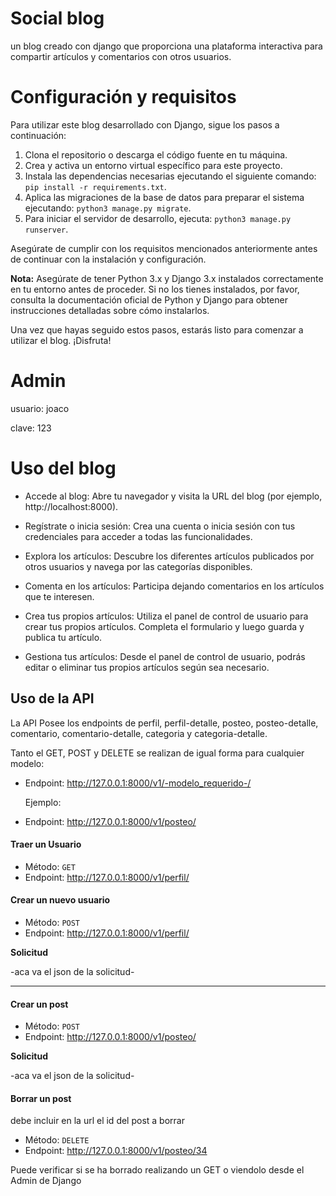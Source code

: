 # Social blog
un blog creado con django que proporciona una plataforma interactiva para compartir artículos y comentarios con otros usuarios.

# Configuración y requisitos

Para utilizar este blog desarrollado con Django, sigue los pasos a continuación:

1. Clona el repositorio o descarga el código fuente en tu máquina.
2. Crea y activa un entorno virtual específico para este proyecto.
3. Instala las dependencias necesarias ejecutando el siguiente comando: `pip install -r requirements.txt`.
4. Aplica las migraciones de la base de datos para preparar el sistema ejecutando: `python3 manage.py migrate`.
5. Para iniciar el servidor de desarrollo, ejecuta: `python3 manage.py runserver`.

Asegúrate de cumplir con los requisitos mencionados anteriormente antes de continuar con la instalación y configuración.

**Nota:** Asegúrate de tener Python 3.x y Django 3.x instalados correctamente en tu entorno antes de proceder. Si no los tienes instalados, por favor, consulta la documentación oficial de Python y Django para obtener instrucciones detalladas sobre cómo instalarlos.

Una vez que hayas seguido estos pasos, estarás listo para comenzar a utilizar el blog. ¡Disfruta!

# Admin 
usuario: joaco

clave: 123

# Uso del blog 

- Accede al blog: Abre tu navegador y visita la URL del blog (por ejemplo, http://localhost:8000).
  
- Regístrate o inicia sesión: Crea una cuenta o inicia sesión con tus credenciales para acceder a todas las funcionalidades.
  
- Explora los artículos: Descubre los diferentes artículos publicados por otros usuarios y navega por las categorías disponibles.
  
- Comenta en los artículos: Participa dejando comentarios en los artículos que te interesen.
  
- Crea tus propios artículos: Utiliza el panel de control de usuario para crear tus propios artículos. Completa el formulario  y luego guarda y publica tu artículo.
  
- Gestiona tus artículos: Desde el panel de control de usuario, podrás editar o eliminar tus propios artículos según sea necesario.

## Uso de la API

La API Posee los endpoints de perfil, perfil-detalle, posteo, posteo-detalle, comentario, comentario-detalle, categoria y categoria-detalle.

Tanto el GET, POST y DELETE se realizan de igual forma para cualquier modelo:

  - Endpoint: http://127.0.0.1:8000/v1/-modelo_requerido-/
 
    Ejemplo:

  - Endpoint: http://127.0.0.1:8000/v1/posteo/
 
#### Traer un Usuario

- Método: `GET`
- Endpoint: http://127.0.0.1:8000/v1/perfil/

#### Crear un nuevo usuario

- Método: `POST`
- Endpoint: http://127.0.0.1:8000/v1/perfil/

**Solicitud**

-aca va el json de la solicitud-

---------------------------------------------------------------------------------

#### Crear un post

- Método: `POST`
- Endpoint: http://127.0.0.1:8000/v1/posteo/

**Solicitud**

-aca va el json de la solicitud-



#### Borrar un post

debe incluir en la url el id del post a borrar

- Método: `DELETE`
- Endpoint: http://127.0.0.1:8000/v1/posteo/34

Puede verificar si se ha borrado realizando un GET o viendolo desde el Admin de Django
  

